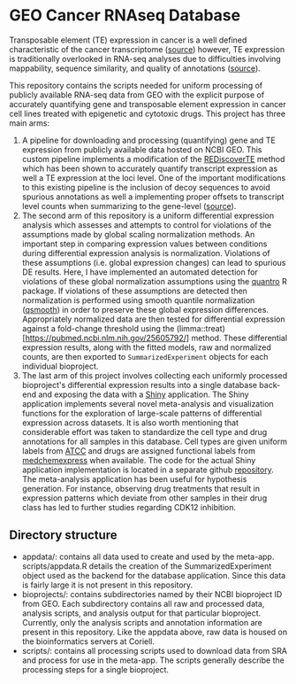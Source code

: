 # GEO Cancer RNAseq Database

Transposable element (TE) expression in cancer is a well defined characteristic of the cancer 
transcriptome ([source](https://www.nature.com/articles/nrc.2017.35)) however, TE expression is 
traditionally overlooked in RNA-seq analyses due to difficulties involving mappability, sequence 
similarity, and quality of annotations ([source](https://www.nature.com/articles/s41576-020-0251-y)). 

This repository contains the scripts needed for uniform processing of publicly available RNA-seq 
data from GEO with the explicit purpose of accurately quantifying gene and transposable element 
expression in cancer cell lines treated with epigenetic and cytotoxic drugs. This project has three 
main arms:

1. A pipeline for downloading and processing (quantifying) gene and TE expression from publicly 
available data hosted on NCBI GEO. This custom pipeline implements a modification of the
[REDiscoverTE](https://www.nature.com/articles/s41467-019-13035-2) method which has been shown to
accurately quantify transcript expression as well a TE expression at the loci level. One of the 
important modifications to this existing pipeline is the inclusion of decoy sequences to avoid 
spurious annotations as well a implementing proper offsets to transcript level counts when 
summarizing to the gene-level ([source](https://f1000research.com/articles/4-1521/v1)).
2. The second arm of this repository is a uniform differential expression analysis which assesses 
and attempts to control for violations of the assumptions made by global scaling normalization 
methods. An important step in comparing expression values between conditions during differential 
expression analysis is normalization. Violations of these assumptions (i.e. global expression 
changes) can lead to spurious DE results. Here, I have implemented an automated detection for 
violations of these global normalization assumptions using the [quantro](https://www.ncbi.nlm.nih.gov/pmc/articles/PMC4495646/) 
R package. If violations of these assumptions are detected then normalization is performed using
smooth quantile normalization ([qsmooth](https://www.ncbi.nlm.nih.gov/pmc/articles/PMC5862355/))
in order to preserve these global expression differences. Appropriately normalized data are then 
tested for differential expression against a fold-change threshold using the (limma::treat)[https://pubmed.ncbi.nlm.nih.gov/25605792/]
method. These differential expression results, along with the fitted models, raw and normalized 
counts, are then exported to `SummarizedExperiment` objects for each individual bioproject.
3. The last arm of this project involves collecting each uniformly processed bioproject's 
differential expression results into a single database back-end and exposing the data with a [Shiny](https://www.rstudio.com/products/shiny/) application. The Shiny application implements 
several novel meta-analysis and visualization functions for the exploration of large-scale patterns 
of differential expression across datasets. It is also worth mentioning that considerable effort was
taken to standardize the cell type and drug annotations for all samples in this database. Cell types 
are given uniform labels from [ATCC](https://www.atcc.org/) and drugs are assigned functional labels 
from [medchemexpress](https://www.medchemexpress.com/) when available. The code for the actual Shiny 
application implementation is located in a separate github [repository](https://github.com/coriell-research/dedb).
The meta-analysis application has been useful for hypothesis generation. For instance, observing 
drug treatments that result in expression patterns which deviate from other samples in their drug 
class has led to further studies regarding CDK12 inhibition. 

## Directory structure

- appdata/: contains all data used to create and used by the meta-app. scripts/appdata.R details the
creation of the SummarizedExperiment object used as the backend for the database application. Since
this data is fairly large it is not present in this repository.
- bioprojects/: contains subdirectories named by their NCBI bioproject ID from GEO. Each subdirectory 
contains all raw and processed data, analysis scripts, and analysis output for that particular 
bioproject. Currently, only the analysis scripts and annotation information are present in this 
repository. Like the appdata above, raw data is housed on the bioinformatics servers at Coriell.
- scripts/: contains all processing scripts used to download data from SRA and
process for use in the meta-app. The scripts generally describe the processing steps for a single 
bioproject.
